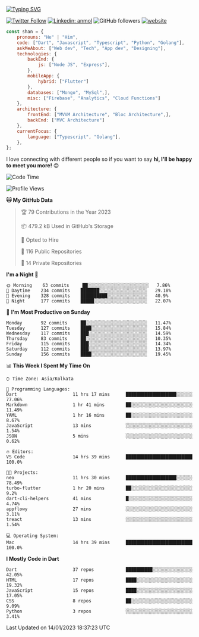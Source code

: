 [![Typing SVG](https://readme-typing-svg.herokuapp.com?lines=Hey%2C+I'm+Shan;I+am+a+Full+Stack+Developer)](https://git.io/typing-svg)

<!-- <img align='right' src="https://media.giphy.com/media/M9gbBd9nbDrOTu1Mqx/giphy.gif" width="230"> -->

[![Twitter Follow](https://img.shields.io/twitter/follow/shan__shaji?style=flat)](https://twitter.com/intent/follow?screen_name=shan__shaji)
[![Linkedin: anmol](https://img.shields.io/badge/shan-shaji?style=flat-square&logo=Linkedin&logoColor=white&link=https://www.linkedin.com/in/shan-shaji/)](https://www.linkedin.com/in/shan-shaji/)
![GitHub followers](https://img.shields.io/github/followers/shan-shaji?label=Follow&style=social)
[![website](https://img.shields.io/badge/Website-46a2f1.svg?&style=flat-square&logo=Google-Chrome&logoColor=white&link=http://shan-shaji.github.io/)](http://shan-shaji.github.io/)




```javascript
const shan = {
    pronouns: "He" | "Him",
    code: ["Dart", "Javascript", "Typescript", "Python", "Golang"],
    askMeAbout: ["Web dev", "Tech", "App dev", "Designing"],
    technologies: {
        backEnd: {
            js: ["Node JS", "Express"],
        },
        mobileApp: {
            hybrid: ["Flutter"]
        },
        databases: ["Mongo", "MySql",],
        misc: ["Firebase", "Analytics", "Cloud Functions"]
    },
    architecture: {
        frontEnd: ["MVVM Architecture", "Bloc Architecture",],
        backEnd: ["MVC Architecture"]
    },
    currentFocus: {
        language: ["Typescript", "Golang"],
    },
};
```

I love connecting with different people</b> so if you want to say <b>hi, I'll be happy to meet you more!</b> 😊</em>


<!--START_SECTION:waka-->
![Code Time](http://img.shields.io/badge/Code%20Time-1%2C678%20hrs%2028%20mins-blue)

![Profile Views](http://img.shields.io/badge/Profile%20Views-46-blue)

**🐱 My GitHub Data** 

> 🏆 79 Contributions in the Year 2023
 > 
> 📦 479.2 kB Used in GitHub's Storage 
 > 
> 💼 Opted to Hire
 > 
> 📜 116 Public Repositories 
 > 
> 🔑 14 Private Repositories  
 > 
**I'm a Night 🦉** 

```text
🌞 Morning    63 commits     ██░░░░░░░░░░░░░░░░░░░░░░░   7.86% 
🌆 Daytime    234 commits    ███████░░░░░░░░░░░░░░░░░░   29.18% 
🌃 Evening    328 commits    ██████████░░░░░░░░░░░░░░░   40.9% 
🌙 Night      177 commits    █████░░░░░░░░░░░░░░░░░░░░   22.07%

```
📅 **I'm Most Productive on Sunday** 

```text
Monday       92 commits     ██░░░░░░░░░░░░░░░░░░░░░░░   11.47% 
Tuesday      127 commits    ████░░░░░░░░░░░░░░░░░░░░░   15.84% 
Wednesday    117 commits    ███░░░░░░░░░░░░░░░░░░░░░░   14.59% 
Thursday     83 commits     ██░░░░░░░░░░░░░░░░░░░░░░░   10.35% 
Friday       115 commits    ███░░░░░░░░░░░░░░░░░░░░░░   14.34% 
Saturday     112 commits    ███░░░░░░░░░░░░░░░░░░░░░░   13.97% 
Sunday       156 commits    ████░░░░░░░░░░░░░░░░░░░░░   19.45%

```


📊 **This Week I Spent My Time On** 

```text
⌚︎ Time Zone: Asia/Kolkata

💬 Programming Languages: 
Dart                     11 hrs 17 mins      ███████████████████░░░░░░   77.06% 
Markdown                 1 hr 41 mins        ██░░░░░░░░░░░░░░░░░░░░░░░   11.49% 
YAML                     1 hr 16 mins        ██░░░░░░░░░░░░░░░░░░░░░░░   8.67% 
JavaScript               13 mins             ░░░░░░░░░░░░░░░░░░░░░░░░░   1.54% 
JSON                     5 mins              ░░░░░░░░░░░░░░░░░░░░░░░░░   0.62%

🔥 Editors: 
VS Code                  14 hrs 39 mins      █████████████████████████   100.0%

🐱‍💻 Projects: 
neo                      11 hrs 30 mins      ███████████████████░░░░░░   78.49% 
turbo-flutter            1 hr 20 mins        ██░░░░░░░░░░░░░░░░░░░░░░░   9.2% 
dart-cli-helpers         41 mins             █░░░░░░░░░░░░░░░░░░░░░░░░   4.74% 
appflowy                 27 mins             ░░░░░░░░░░░░░░░░░░░░░░░░░   3.11% 
treact                   13 mins             ░░░░░░░░░░░░░░░░░░░░░░░░░   1.54%

💻 Operating System: 
Mac                      14 hrs 39 mins      █████████████████████████   100.0%

```

**I Mostly Code in Dart** 

```text
Dart                     37 repos            ██████████░░░░░░░░░░░░░░░   42.05% 
HTML                     17 repos            ████░░░░░░░░░░░░░░░░░░░░░   19.32% 
JavaScript               15 repos            ████░░░░░░░░░░░░░░░░░░░░░   17.05% 
CSS                      8 repos             ██░░░░░░░░░░░░░░░░░░░░░░░   9.09% 
Python                   3 repos             ░░░░░░░░░░░░░░░░░░░░░░░░░   3.41%

```



 Last Updated on 14/01/2023 18:37:23 UTC
<!--END_SECTION:waka-->

